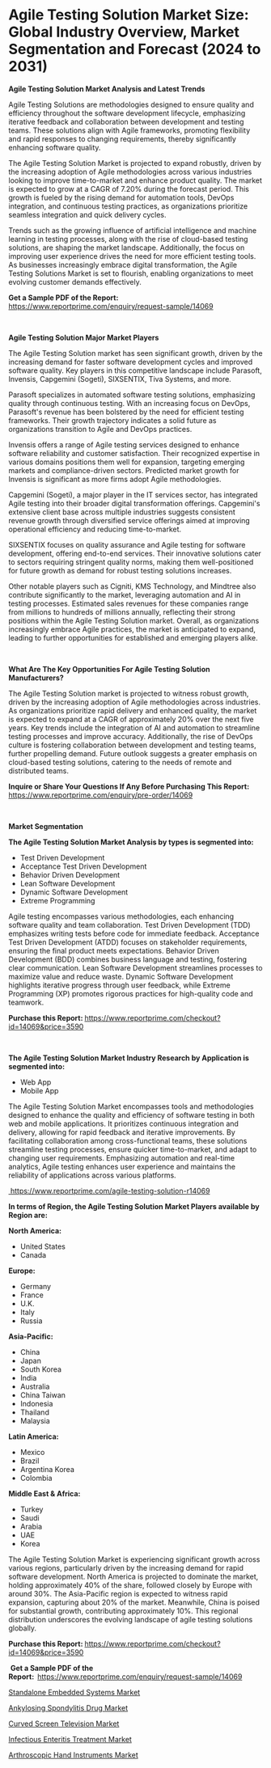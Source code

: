 <p><h1>Agile Testing Solution Market Size: Global Industry Overview, Market Segmentation and Forecast (2024 to 2031)</h1></p><p><strong>Agile Testing Solution Market Analysis and Latest Trends</strong></p>
<p><p>Agile Testing Solutions are methodologies designed to ensure quality and efficiency throughout the software development lifecycle, emphasizing iterative feedback and collaboration between development and testing teams. These solutions align with Agile frameworks, promoting flexibility and rapid responses to changing requirements, thereby significantly enhancing software quality.</p><p>The Agile Testing Solution Market is projected to expand robustly, driven by the increasing adoption of Agile methodologies across various industries looking to improve time-to-market and enhance product quality. The market is expected to grow at a CAGR of 7.20% during the forecast period. This growth is fueled by the rising demand for automation tools, DevOps integration, and continuous testing practices, as organizations prioritize seamless integration and quick delivery cycles.</p><p>Trends such as the growing influence of artificial intelligence and machine learning in testing processes, along with the rise of cloud-based testing solutions, are shaping the market landscape. Additionally, the focus on improving user experience drives the need for more efficient testing tools. As businesses increasingly embrace digital transformation, the Agile Testing Solutions Market is set to flourish, enabling organizations to meet evolving customer demands effectively.</p></p>
<p><strong>Get a Sample PDF of the Report:&nbsp;</strong> <a href="https://www.reportprime.com/enquiry/request-sample/14069?utm_campaign=7&utm_medium=2&utm_source=Github&utm_content=ia&utm_term=16112024&utm_id=agile-testing-solution">https://www.reportprime.com/enquiry/request-sample/14069</a></p>
<p>&nbsp;</p>
<p><strong>Agile Testing Solution Major Market Players</strong></p>
<p><p>The Agile Testing Solution market has seen significant growth, driven by the increasing demand for faster software development cycles and improved software quality. Key players in this competitive landscape include Parasoft, Invensis, Capgemini (Sogeti), SIXSENTIX, Tiva Systems, and more.</p><p>Parasoft specializes in automated software testing solutions, emphasizing quality through continuous testing. With an increasing focus on DevOps, Parasoft's revenue has been bolstered by the need for efficient testing frameworks. Their growth trajectory indicates a solid future as organizations transition to Agile and DevOps practices.</p><p>Invensis offers a range of Agile testing services designed to enhance software reliability and customer satisfaction. Their recognized expertise in various domains positions them well for expansion, targeting emerging markets and compliance-driven sectors. Predicted market growth for Invensis is significant as more firms adopt Agile methodologies.</p><p>Capgemini (Sogeti), a major player in the IT services sector, has integrated Agile testing into their broader digital transformation offerings. Capgemini's extensive client base across multiple industries suggests consistent revenue growth through diversified service offerings aimed at improving operational efficiency and reducing time-to-market.</p><p>SIXSENTIX focuses on quality assurance and Agile testing for software development, offering end-to-end services. Their innovative solutions cater to sectors requiring stringent quality norms, making them well-positioned for future growth as demand for robust testing solutions increases.</p><p>Other notable players such as Cigniti, KMS Technology, and Mindtree also contribute significantly to the market, leveraging automation and AI in testing processes. Estimated sales revenues for these companies range from millions to hundreds of millions annually, reflecting their strong positions within the Agile Testing Solution market. Overall, as organizations increasingly embrace Agile practices, the market is anticipated to expand, leading to further opportunities for established and emerging players alike.</p></p>
<p>&nbsp;</p>
<p><strong>What Are The Key Opportunities For Agile Testing Solution Manufacturers?</strong></p>
<p><p>The Agile Testing Solution market is projected to witness robust growth, driven by the increasing adoption of Agile methodologies across industries. As organizations prioritize rapid delivery and enhanced quality, the market is expected to expand at a CAGR of approximately 20% over the next five years. Key trends include the integration of AI and automation to streamline testing processes and improve accuracy. Additionally, the rise of DevOps culture is fostering collaboration between development and testing teams, further propelling demand. Future outlook suggests a greater emphasis on cloud-based testing solutions, catering to the needs of remote and distributed teams.</p></p>
<p><strong>Inquire or Share Your Questions If Any Before Purchasing This Report:</strong> <a href="https://www.reportprime.com/enquiry/pre-order/14069?utm_campaign=7&utm_medium=2&utm_source=Github&utm_content=ia&utm_term=16112024&utm_id=agile-testing-solution">https://www.reportprime.com/enquiry/pre-order/14069</a></p>
<p>&nbsp;</p>
<p><strong>Market Segmentation</strong></p>
<p><strong>The Agile Testing Solution Market Analysis by types is segmented into:</strong></p>
<p><ul><li>Test Driven Development</li><li>Acceptance Test Driven Development</li><li>Behavior Driven Development</li><li>Lean Software Development</li><li>Dynamic Software Development</li><li>Extreme Programming</li></ul></p>
<p><p>Agile testing encompasses various methodologies, each enhancing software quality and team collaboration. Test Driven Development (TDD) emphasizes writing tests before code for immediate feedback. Acceptance Test Driven Development (ATDD) focuses on stakeholder requirements, ensuring the final product meets expectations. Behavior Driven Development (BDD) combines business language and testing, fostering clear communication. Lean Software Development streamlines processes to maximize value and reduce waste. Dynamic Software Development highlights iterative progress through user feedback, while Extreme Programming (XP) promotes rigorous practices for high-quality code and teamwork.</p></p>
<p><strong>Purchase this Report:&nbsp;</strong><a href="https://www.reportprime.com/checkout?id=14069&price=3590&utm_campaign=7&utm_medium=2&utm_source=Github&utm_content=ia&utm_term=16112024&utm_id=agile-testing-solution">https://www.reportprime.com/checkout?id=14069&price=3590</a></p>
<p>&nbsp;</p>
<p><strong>The Agile Testing Solution Market Industry Research by Application is segmented into:</strong></p>
<p><ul><li>Web App</li><li>Mobile App</li></ul></p>
<p><p>The Agile Testing Solution Market encompasses tools and methodologies designed to enhance the quality and efficiency of software testing in both web and mobile applications. It prioritizes continuous integration and delivery, allowing for rapid feedback and iterative improvements. By facilitating collaboration among cross-functional teams, these solutions streamline testing processes, ensure quicker time-to-market, and adapt to changing user requirements. Emphasizing automation and real-time analytics, Agile testing enhances user experience and maintains the reliability of applications across various platforms.</p></p>
<p><a href="https://www.reportprime.com/agile-testing-solution-r14069?utm_campaign=7&utm_medium=2&utm_source=Github&utm_content=ia&utm_term=16112024&utm_id=agile-testing-solution">&nbsp;https://www.reportprime.com/agile-testing-solution-r14069</a></p>
<p><strong>In terms of Region, the Agile Testing Solution Market Players available by Region are:</strong></p>
<p>
    <p> <strong> North America: </strong>
        <ul>
            <li>United States</li>
            <li>Canada</li>
        </ul>
        </p> 
    <p> <strong> Europe: </strong>
        <ul>
            <li>Germany</li>
            <li>France</li>
            <li>U.K.</li>
            <li>Italy</li>
            <li>Russia</li>
        </ul>
        </p> 
    <p> <strong> Asia-Pacific: </strong>
        <ul>
            <li>China</li>
            <li>Japan</li>
            <li>South Korea</li>
            <li>India</li>
            <li>Australia</li>
            <li>China Taiwan</li>
            <li>Indonesia</li>
            <li>Thailand</li>
            <li>Malaysia</li>
        </ul>
        </p> 
    <p> <strong> Latin America: </strong>
        <ul>
            <li>Mexico</li>
            <li>Brazil</li>
            <li>Argentina Korea</li>
            <li>Colombia</li>
        </ul>
        </p> 
    <p> <strong> Middle East & Africa: </strong>
        <ul>
            <li>Turkey</li>
            <li>Saudi</li>
            <li>Arabia</li>
            <li>UAE</li>
            <li>Korea</li>
        </ul>
    </p>
    </p>
<p><p>The Agile Testing Solution Market is experiencing significant growth across various regions, particularly driven by the increasing demand for rapid software development. North America is projected to dominate the market, holding approximately 40% of the share, followed closely by Europe with around 30%. The Asia-Pacific region is expected to witness rapid expansion, capturing about 20% of the market. Meanwhile, China is poised for substantial growth, contributing approximately 10%. This regional distribution underscores the evolving landscape of agile testing solutions globally.</p></p>
<p><strong>Purchase this Report: </strong><a href="https://www.reportprime.com/checkout?id=14069&price=3590&utm_campaign=7&utm_medium=2&utm_source=Github&utm_content=ia&utm_term=16112024&utm_id=agile-testing-solution">https://www.reportprime.com/checkout?id=14069&price=3590</a></p>
<p>&nbsp;<strong>Get a Sample PDF of the Report:&nbsp;&nbsp;</strong><a href="https://www.reportprime.com/enquiry/request-sample/14069?utm_campaign=7&utm_medium=2&utm_source=Github&utm_content=ia&utm_term=16112024&utm_id=agile-testing-solution">https://www.reportprime.com/enquiry/request-sample/14069</a></p>
<p><strong></strong></p>
<p><p><a href="https://github.com/provorikovar/Market-Research-Report-List-6/blob/main/standalone-embedded-systems-market.md?utm_campaign=7&utm_medium=2&utm_source=Github&utm_content=ia&utm_term=16112024&utm_id=agile-testing-solution">Standalone Embedded Systems Market</a></p><p><a href="https://issuu.com/reportprime-2/docs/ankylosing-spondylitis-drug-market-_08c19d60114f60?utm_campaign=7&utm_medium=2&utm_source=Github&utm_content=ia&utm_term=16112024&utm_id=agile-testing-solution">Ankylosing Spondylitis Drug Market</a></p><p><a href="https://www.linkedin.com/pulse/curved-screen-television-market-evolution-global-trends-2jote?utm_campaign=7&utm_medium=2&utm_source=Github&utm_content=ia&utm_term=16112024&utm_id=agile-testing-solution">Curved Screen Television Market</a></p><p><a href="https://github.com/angelajermaine/Market-Research-Report-List-5/blob/main/infectious-enteritis-treatment-market.md?utm_campaign=7&utm_medium=2&utm_source=Github&utm_content=ia&utm_term=16112024&utm_id=agile-testing-solution">Infectious Enteritis Treatment Market</a></p><p><a href="https://issuu.com/reportprime-2/docs/arthroscopic-hand-instruments-marke_2b7b1beef55b05?utm_campaign=7&utm_medium=2&utm_source=Github&utm_content=ia&utm_term=16112024&utm_id=agile-testing-solution">Arthroscopic Hand Instruments Market</a></p></p>
